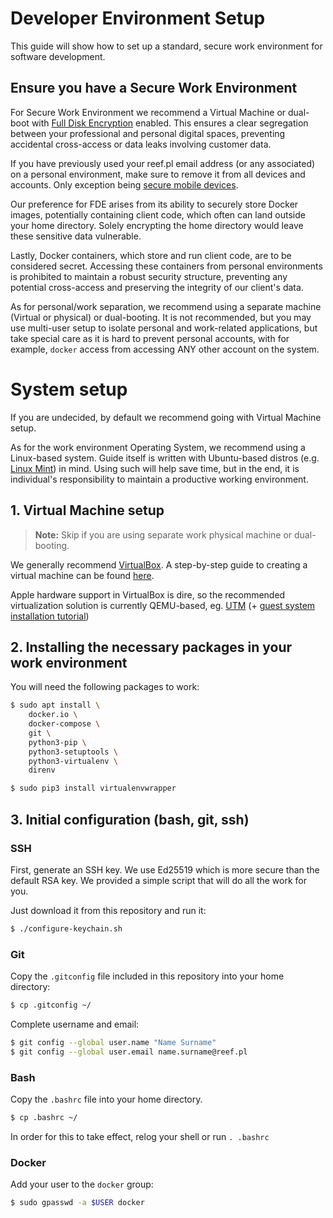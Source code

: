 # Developer Environment Setup

This guide will show how to set up a standard, secure work environment for software development.

## Ensure you have a Secure Work Environment

For Secure Work Environment we recommend a Virtual Machine or dual-boot with [Full Disk Encryption](Storage_Encryption.md#full-disk-encryption) enabled.
This ensures a clear segregation between your professional and personal digital spaces, preventing accidental cross-access or data leaks involving customer data.

If you have previously used your reef.pl email address (or any associated) on a personal environment, make sure to remove it from all devices and accounts.
Only exception being [secure mobile devices](../README.md#storage-encryption-and-secure-work-environment).

Our preference for FDE arises from its ability to securely store Docker images, potentially containing client code, which often can land outside your home directory.
Solely encrypting the home directory would leave these sensitive data vulnerable.

Lastly, Docker containers, which store and run client code, are to be considered secret.
Accessing these containers from personal environments is prohibited to maintain a robust security structure, preventing any potential cross-access and preserving the integrity of our client's data.

As for personal/work separation, we recommend using a separate machine (Virtual or physical) or dual-booting.
It is not recommended, but you may use multi-user setup to isolate personal and work-related applications, but take special care as it is hard to prevent personal accounts, with for example, `docker` access from accessing ANY other account on the system.

# System setup

If you are undecided, by default we recommend going with Virtual Machine setup.

As for the work environment Operating System, we recommend using a Linux-based system.
Guide itself is written with Ubuntu-based distros (e.g. [Linux Mint](https://www.linuxmint.com/download.php)) in mind.
Using such will help save time, but in the end, it is individual's responsibility to maintain a productive working environment.

## 1. Virtual Machine setup

> **Note:** Skip if you are using separate work physical machine or dual-booting.

We generally recommend [VirtualBox](https://www.virtualbox.org/).
A step-by-step guide to creating a virtual machine can be found [here](VirtualBox.md).

Apple hardware support in VirtualBox is dire, so the recommended virtualization solution is currently QEMU-based, eg.
[UTM](https://getutm.app/) (+ [guest system installation tutorial](https://www.youtube.com/watch?v=O19mv1pe76M))

## 2. Installing the necessary packages in your work environment

You will need the following packages to work:

```bash
$ sudo apt install \
	docker.io \
	docker-compose \
	git \
	python3-pip \
	python3-setuptools \
	python3-virtualenv \
	direnv
```

```bash
$ sudo pip3 install virtualenvwrapper
```

## 3. Initial configuration (bash, git, ssh)

### SSH

First, generate an SSH key.
We use Ed25519 which is more secure than the default RSA key.
We provided a simple script that will do all the work for you.

Just download it from this repository and run it:

```bash
$ ./configure-keychain.sh
```

### Git

Copy the `.gitconfig` file included in this repository into your home directory:

```bash
$ cp .gitconfig ~/
```

Complete username and email:

```bash
$ git config --global user.name "Name Surname"
$ git config --global user.email name.surname@reef.pl
```

### Bash

Copy the `.bashrc` file into your home directory.

```bash
$ cp .bashrc ~/
```

In order for this to take effect, relog your shell or run `. .bashrc`

### Docker

Add your user to the `docker` group:

```bash
$ sudo gpasswd -a $USER docker
```
